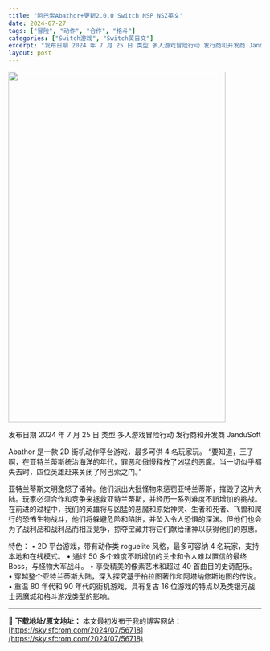 ```yaml
---
title: "阿巴索Abathor+更新2.0.0 Switch NSP NSZ英文"
date: 2024-07-27
tags: ["冒险", "动作", "合作", "格斗"]
categories: ["Switch游戏", "Switch英日文"]
excerpt: "发布日期 2024 年 7 月 25 日 类型 多人游戏冒险行动 发行商和开发商 JanduSoft Abathor 是一款 2D 街机动作平台游戏，最多可供 4 名玩家玩。 “要知道，王子啊，在亚特兰蒂斯统治海洋的年代，罪恶和傲慢释放了凶猛的恶魔。当一切似乎都失去时，四位英雄赶来关闭了阿巴索之门。&hellip;"
layout: post
---
```


<img src="https://sky.sfcrom.com/wp-content/uploads/2024/07/2024072708521590.webp" alt="" width="432" height="698" class="aligncenter size-full wp-image-56719" />


发布日期	2024 年 7 月 25 日
类型	多人游戏冒险行动
发行商和开发商 JanduSoft

Abathor 是一款 2D 街机动作平台游戏，最多可供 4 名玩家玩。
“要知道，王子啊，在亚特兰蒂斯统治海洋的年代，罪恶和傲慢释放了凶猛的恶魔。当一切似乎都失去时，四位英雄赶来关闭了阿巴索之门。”

亚特兰蒂斯文明激怒了诸神。他们派出大批怪物来惩罚亚特兰蒂斯，摧毁了这片大陆。玩家必须合作和竞争来拯救亚特兰蒂斯，并经历一系列难度不断增加的挑战。在前进的过程中，我们的英雄将与凶猛的恶魔和原始神灵、生者和死者、飞兽和爬行的恐怖生物战斗，他们将躲避危险和陷阱，并坠入令人恐惧的深渊。但他们也会为了战利品和战利品而相互竞争，掠夺宝藏并将它们献给诸神以获得他们的恩惠。

特色：
• 2D 平台游戏，带有动作类 roguelite 风格，最多可容纳 4 名玩家，支持本地和在线模式。
• 通过 50 多个难度不断增加的关卡和令人难以置信的最终 Boss，与怪物大军战斗。
• 享受精美的像素艺术和超过 40 首曲目的史诗配乐。
• 穿越整个亚特兰蒂斯大陆，深入探究基于柏拉图著作和阿塔纳修斯地图的传说。
• 重温 80 年代和 90 年代的街机游戏，具有复古 16 位游戏的特点以及类银河战士恶魔城和格斗游戏类型的影响。

---
📖 **下载地址/原文地址：** 本文最初发布于我的博客网站：[https://sky.sfcrom.com/2024/07/56718](https://sky.sfcrom.com/2024/07/56718)
